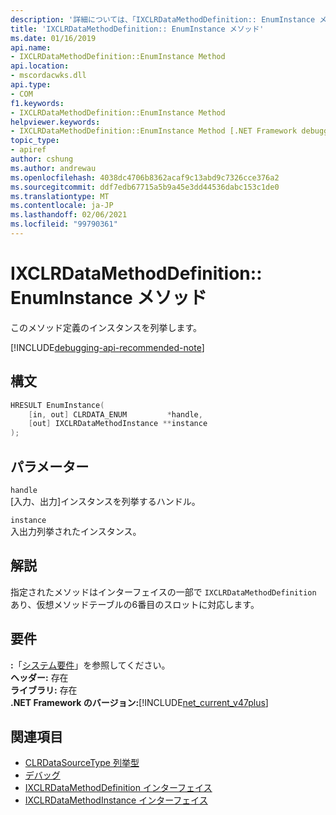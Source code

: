 ```yaml
---
description: '詳細については、「IXCLRDataMethodDefinition:: EnumInstance メソッド」を参照してください。'
title: 'IXCLRDataMethodDefinition:: EnumInstance メソッド'
ms.date: 01/16/2019
api.name:
- IXCLRDataMethodDefinition::EnumInstance Method
api.location:
- mscordacwks.dll
api.type:
- COM
f1.keywords:
- IXCLRDataMethodDefinition::EnumInstance Method
helpviewer.keywords:
- IXCLRDataMethodDefinition::EnumInstance Method [.NET Framework debugging]
topic_type:
- apiref
author: cshung
ms.author: andrewau
ms.openlocfilehash: 4038dc4706b8362acaf9c13abd9c7326cce376a2
ms.sourcegitcommit: ddf7edb67715a5b9a45e3dd44536dabc153c1de0
ms.translationtype: MT
ms.contentlocale: ja-JP
ms.lasthandoff: 02/06/2021
ms.locfileid: "99790361"
---
```

# <a name="ixclrdatamethoddefinitionenuminstance-method"></a>IXCLRDataMethodDefinition:: EnumInstance メソッド

このメソッド定義のインスタンスを列挙します。

[!INCLUDE[debugging-api-recommended-note](../../../../includes/debugging-api-recommended-note.md)]

## <a name="syntax"></a>構文

```cpp
HRESULT EnumInstance(
    [in, out] CLRDATA_ENUM         *handle,
    [out] IXCLRDataMethodInstance **instance
);
```

## <a name="parameters"></a>パラメーター

`handle`\
[入力、出力]インスタンスを列挙するハンドル。

`instance`\
入出力列挙されたインスタンス。

## <a name="remarks"></a>解説

指定されたメソッドはインターフェイスの一部で `IXCLRDataMethodDefinition` あり、仮想メソッドテーブルの6番目のスロットに対応します。

## <a name="requirements"></a>要件

**:**「[システム要件](../../get-started/system-requirements.md)」を参照してください。  
**ヘッダー:** 存在  
**ライブラリ:** 存在  
**.NET Framework のバージョン:**[!INCLUDE[net_current_v47plus](../../../../includes/net-current-v47plus.md)]  

## <a name="see-also"></a>関連項目

- [CLRDataSourceType 列挙型](clrdatasourcetype-enumeration.md)
- [デバッグ](index.md)
- [IXCLRDataMethodDefinition インターフェイス](ixclrdatamethoddefinition-interface.md)
- [IXCLRDataMethodInstance インターフェイス](ixclrdatamethodinstance-interface.md)
